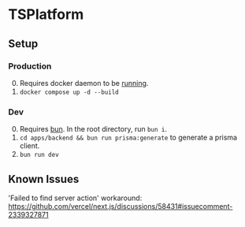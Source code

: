 # TSPlatform


## Setup

### Production
0. Requires docker daemon to be [running](https://docs.docker.com/engine/daemon/start/).
1. `docker compose up -d --build`

### Dev
0. Requires [bun](https://bun.sh/). In the root directory, run `bun i`.
1. `cd apps/backend && bun run prisma:generate` to generate a prisma client.
2. `bun run dev`

## Known Issues
'Failed to find server action' workaround: https://github.com/vercel/next.js/discussions/58431#issuecomment-2339327871
